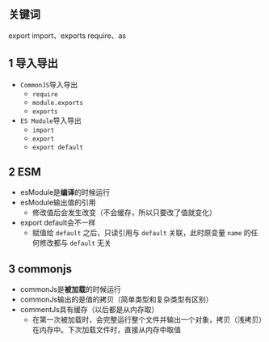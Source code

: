 ## 关键词

export import、exports require、as

## 1 导入导出

-   `CommonJS`导入导出
    -   `require`
    -   `module.exports`
    -   `exports`
-   `ES Module`导入导出
    -   `import`
    -   `export`
    -   `export default`

## 2 ESM

- esModule是**编译**的时候运行
- esModule输出值的引用
	- 修改值后会发生改变（不会缓存，所以只要改了值就变化）
- export default会不一样
	- 赋值给 `default` 之后，只读引用与 `default` 关联，此时原变量 `name` 的任何修改都与 `default` 无关

## 3 commonjs

- commonJs是**被加载**的时候运行
- commonJs输出的是值的拷贝（简单类型和复杂类型有区别）
- commentJs具有缓存（以后都是从内存取）
	- 在第一次被加载时，会完整运行整个文件并输出一个对象，拷贝（浅拷贝）在内存中。下次加载文件时，直接从内存中取值